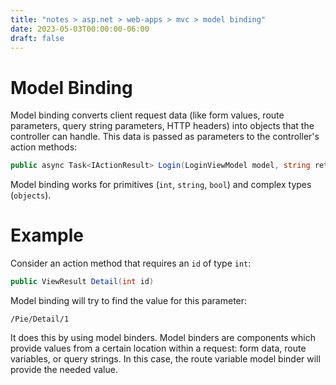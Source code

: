 ```yaml
---
title: "notes > asp.net > web-apps > mvc > model binding"
date: 2023-05-03T00:00:00-06:00
draft: false
---
```


# Model Binding
Model binding converts client request data (like form values, route parameters, query string parameters, HTTP headers) into objects that the controller can handle.  This data is passed as parameters to the controller's action methods:
```cs
public async Task<IActionResult> Login(LoginViewModel model, string returnUrl = null) { ... }
```

Model binding works for primitives (`int`, `string`, `bool`) and complex types (`objects`).

# Example
Consider an action method that requires an `id` of type `int`:  
```cs
public ViewResult Detail(int id)
```

Model binding will try to find the value for this parameter:  
```
/Pie/Detail/1
```
It does this by using model binders.  Model binders are components which provide values from a certain location within a request:  form data, route variables, or query strings.  In this case, the route variable model binder will provide the needed value.